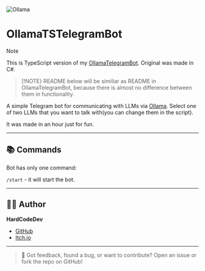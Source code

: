 ﻿![Ollama](https://img.shields.io/badge/Ollama-%23000000?logo=Ollama)

# OllamaTSTelegramBot

> [!NOTE]
> This is TypeScript version of my [OllamaTelegramBot](https://github.com/HardCodeDev777/OllamaTelegramBot/tree/main). Original was made in C#.

> [!NOTE}
> README below will be similiar as README in OllamaTelegramBot, because there is almost no difference between them in functionality.

A simple Telegram bot for communicating with LLMs via [Ollama](https://ollama.com). Select one of two LLMs that you want to talk with(you can change them in the script).

It was made in an hour just for fun.

---

## 📚 Commands
Bot has only one command:

`/start` - it will start the bot.

---

## 👨‍💻 Author

**HardCodeDev**  
- [GitHub](https://github.com/HardCodeDev777)  
- [Itch.io](https://hardcodedev.itch.io/)

---

> 💬 Got feedback, found a bug, or want to contribute? Open an issue or fork the repo on GitHub!